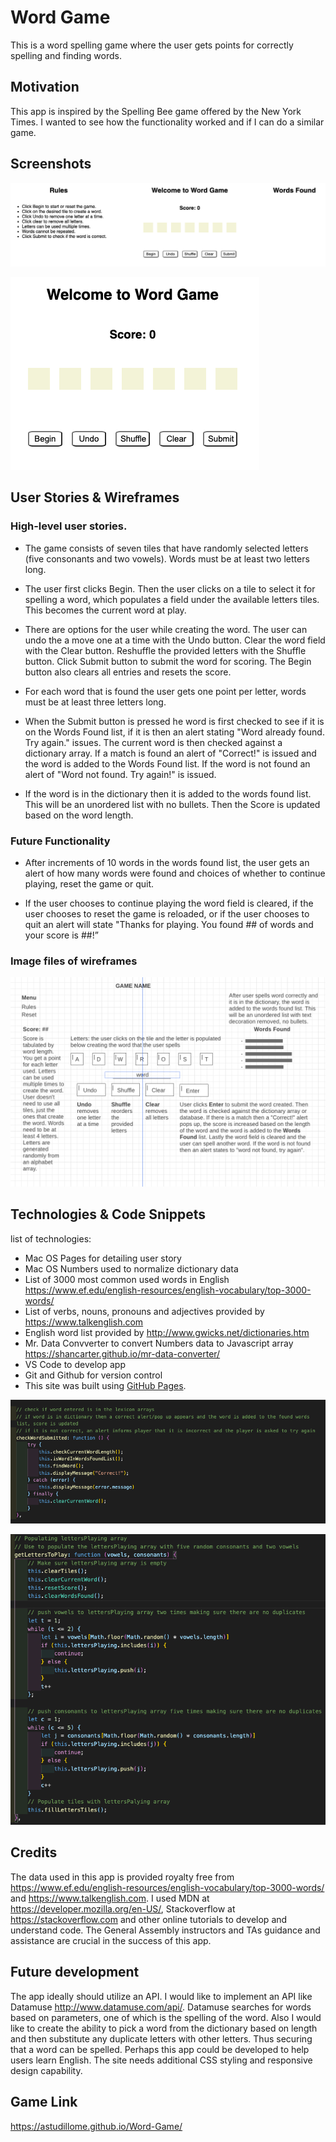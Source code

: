 # Word Game 
This is a word spelling game where the user gets points for correctly spelling and finding words.

## Motivation
This app is inspired by the Spelling Bee game offered by the New York Times. I wanted to see how the functionality worked and if I can do a similar game. 

## Screenshots
![Image of Game](Images/WordGAme_app1.png)

![Image of Game Controls](Images/WordGAme_app2.png)

## User Stories & Wireframes

### High-level user stories.
- The game consists of seven tiles that have randomly selected letters (five consonants and two vowels). Words must be at least two letters long. 

- The user first clicks Begin. Then the user clicks on a tile to select it for spelling a word, which populates a field under the available letters tiles. This becomes the current word at play.

- There are options for the user while creating the word. The user can undo the a move one at a time with the Undo button. Clear the word field with the Clear button. Reshuffle the provided letters with the Shuffle button. Click Submit button to submit the word for scoring. The Begin button also clears all entries and resets the score.

- For each word that is found the user gets one point per letter, words must be at least three letters long.

- When the Submit button is pressed he word is first checked to see if it is on the Words Found list, if it is then an alert stating "Word already found. Try again." issues. The current word is then checked against a dictionary array. If a match is found an alert of "Correct!" is issued and the word is added to the Words Found list. If the word is not found an alert of "Word not found. Try again!" is issued.

- If the word is in the dictionary then it is  added to the words found list. This will be an unordered list with no bullets. Then the Score is updated based on the word length.

### Future Functionality
- After increments of 10 words in the words found list, the user gets an alert of how many words were found and choices of whether to continue playing, reset the game or quit.

- If the user chooses to continue playing the word field is cleared,  if the user chooses to reset the game is reloaded, or if the user chooses to quit an alert will state "Thanks for playing. You found ## of words and your score is ##!”


### Image files of wireframes
![Image of Game](Images/MAstudillo_Proj1_Wireframe.png)

## Technologies & Code Snippets
list of technologies:
- Mac OS Pages for detailing user story 
- Mac OS Numbers used to normalize dictionary data
- List of 3000 most common used words in English https://www.ef.edu/english-resources/english-vocabulary/top-3000-words/
- List of verbs, nouns, pronouns and adjectives provided by https://www.talkenglish.com
- English word list provided by http://www.gwicks.net/dictionaries.htm
- Mr. Data Convverter to convert Numbers data to Javascript array https://shancarter.github.io/mr-data-converter/
- VS Code to develop app
- Git and Github for version control
- This site was built using [GitHub Pages](https://pages.github.com/).

![Image of Code](Images/code1.png)

![Image of Code Two](Images/code2.png)

## Credits
The data used in this app is provided royalty free from https://www.ef.edu/english-resources/english-vocabulary/top-3000-words/ and https://www.talkenglish.com. I used MDN at https://developer.mozilla.org/en-US/, Stackoverflow at https://stackoverflow.com and other online tutorials to develop and understand code. The General Assembly instructors and TAs guidance and assistance are crucial in the success of this app. 

## Future development
The app ideally should utilize an API. I would like to implement an API like Datamuse http://www.datamuse.com/api/. Datamuse searches for words based on parameters, one of which is the spelling of the word. Also I would like to create the ability to pick a word from the dictionary based on length and then substitute any duplicate letters with other letters. Thus securing that a word can be spelled. Perhaps this app could be developed to help users learn English. The site needs additional CSS styling and responsive design capability.

## Game Link
https://astudillome.github.io/Word-Game/